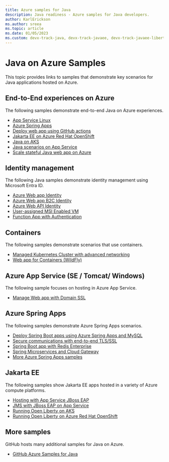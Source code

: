 ```yaml
---
title: Azure samples for Java
description: Java readiness - Azure samples for Java developers.
author: KarlErickson
ms.author: sreea
ms.topic: article
ms.date: 01/05/2023
ms.custom: devx-track-java, devx-track-javaee, devx-track-javaee-liberty-aks, devx-track-javaee-liberty-aro, devx-track-extended-java
---
```


# Java on Azure Samples

This topic provides links to samples that demonstrate key scenarios for Java applications hosted on Azure.

## End-to-End experiences on Azure

The following samples demonstrate end-to-end Java on Azure experiences.

- [App Service Linux](https://github.com/Azure-Samples/e2e-java-experience-in-app-service-linux/tree/master/)
- [Azure Spring Apps](https://github.com/Azure-Samples/azure-spring-cloud)
- [Deploy web app using GitHub actions](https://github.com/Azure-Samples/Java-application-petstore-ee7)
- [Jakarta EE on Azure Red Hat OpenShift](https://github.com/Azure-Samples/jboss-on-aro-jakartaee)
- [Java on AKS](https://github.com/Azure-Samples/java-on-aks)
- [Java scenarios on App Service](https://github.com/Azure-Samples/java-on-app-service)
- [Scale stateful Java web app on Azure](https://github.com/Azure-Samples/scaling-stateful-java-web-app-on-azure)

## Identity management

The following Java samples demonstrate identity management using Microsoft Entra ID.

- [Azure Web app Identity](https://github.com/Azure-Samples/ms-identity-java-webapp)
- [Azure Web app B2C Identity](https://github.com/Azure-Samples/ms-identity-b2c-java-servlet-webapp-authentication)
- [Azure Web API Identity](https://github.com/Azure-Samples/ms-identity-java-webapi)
- [User-assigned MSI Enabled VM](https://github.com/Azure-Samples/compute-java-manage-user-assigned-msi-enabled-virtual-machine)
- [Function App with Authentication](https://github.com/Azure-Samples/app-service-java-manage-authentication-for-functions)

## Containers

The following samples demonstrate scenarios that use containers.

- [Managed Kubernetes Cluster with advanced networking](https://github.com/Azure-Samples/aks-java-manage-kubernetes-cluster-with-advanced-networking)
- [Web app for Containers (WildFly)](https://github.com/Azure-Samples/app-service-wildfly)

## Azure App Service (SE / Tomcat/ Windows)

The following sample focuses on hosting in Azure App Service.

- [Manage Web app with Domain SSL](https://github.com/Azure-Samples/app-service-java-manage-web-apps-with-custom-domains)

## Azure Spring Apps

The following samples demonstrate Azure Spring Apps scenarios.

- [Deploy Spring Boot apps using Azure Spring Apps and MySQL](https://github.com/Azure-Samples/spring-petclinic-microservices)
- [Secure communications with end-to-end TLS/SSL](https://github.com/Azure-Samples/spring-boot-secure-communications-using-end-to-end-tls-ssl)
- [Spring Boot app with Redis Enterprise](https://github.com/Azure-Samples/brewdis)
- [Spring Microservices and Cloud Gateway](https://github.com/Azure-Samples/spring-cloud-gateway)
- [More Azure Spring Apps samples](https://github.com/Azure-Samples/Azure-Spring-Cloud-Samples)

## Jakarta EE

The following samples show Jakarta EE apps hosted in a variety of Azure compute platforms.

- [Hosting with App Service JBoss EAP](https://github.com/Azure-Samples/jboss-on-app-service)
- [JMS with JBoss EAP on App Service](https://github.com/Azure-Samples/jboss-on-app-service-jms)
- [Running Open Liberty on AKS](https://github.com/Azure-Samples/open-liberty-on-aks)
- [Running Open Liberty on Azure Red Hat OpenShift](https://github.com/Azure-Samples/open-liberty-on-aro)

## More samples

GitHub hosts many additional samples for Java on Azure.

- [GitHub Azure Samples for Java](https://github.com/Azure-Samples?language=java)
